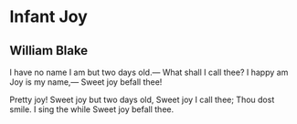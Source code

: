 # Infant Joy
## William Blake
I have no name
I am but two days old.—
What shall I call thee?
I happy am
Joy is my name,—
Sweet joy befall thee!

Pretty joy!
Sweet joy but two days old,
Sweet joy I call thee;
Thou dost smile.
I sing the while
Sweet joy befall thee.